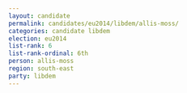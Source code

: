 ```yaml
---
layout: candidate
permalink: candidates/eu2014/libdem/allis-moss/
categories: candidate libdem
election: eu2014
list-rank: 6
list-rank-ordinal: 6th
person: allis-moss
region: south-east
party: libdem
---
```

